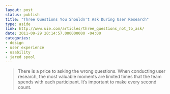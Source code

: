 ```yaml
---
layout: post
status: publish
title: "Three Questions You Shouldn't Ask During User Research"
type: aside
link: http://www.uie.com/articles/three_questions_not_to_ask/
date: 2011-09-29 20:14:57.000000000 -04:00
categories:
- design
- user experience
- usability
- jared spool
---
```

> There is a price to asking the wrong questions. When conducting user research, the most valuable moments are limited times that the team spends with each participant. It&rsquo;s important to make every second count.